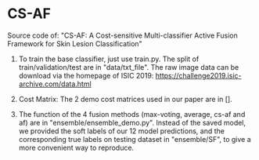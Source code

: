 # CS-AF
Source code of: "CS-AF: A Cost-sensitive Multi-classifier Active Fusion Framework for Skin Lesion Classification"

1. To train the base classifier, just use train.py. 
   The split of train/validation/test are in "data/txt_file".
   The raw image data can be download via the homepage of ISIC 2019:
   https://challenge2019.isic-archive.com/data.html

2. Cost Matrix:
   The 2 demo cost matrices used in our paper are in [].
   
2. The function of the 4 fusion methods (max-voting, average, cs-af and af) are in "ensemble/ensemble_demo.py". 
   Instead of the saved model, we provided the soft labels of our 12 model predictions, and the corresponding true labels on testing dataset in "ensemble/SF", to give a more convenient way to reproduce.
   
